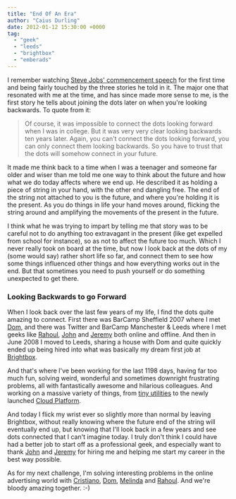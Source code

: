 ```yaml
---
title: "End Of An Era"
author: "Caius Durling"
date: 2012-01-12 15:30:00 +0000
tag:
  - "geek"
  - "leeds"
  - "brightbox"
  - "emberads"
---
```


I remember watching [Steve Jobs' commencement speech][sj speech] for the first time and being fairly touched by the three stories he told in it. The major one that resonated with me at the time, and has since made more sense to me, is the first story he tells about joining the dots later on when you're looking backwards. To quote from it:

[sj speech]: http://www.youtube.com/watch?v=UF8uR6Z6KLc

> Of course, it was impossible to connect the dots looking forward when I was in college. But it was very very clear looking backwards ten years later. Again, you can't connect the dots looking forward, you can only connect them looking backwards. So you have to trust that the dots will somehow connect in your future.

It made me think back to a time when I was a teenager and someone far older and wiser than me told me one way to think about the future and how what we do today affects where we end up. He described it as holding a piece of string in your hand, with the other end dangling free. The end of the string not attached to you is the future, and where you're holding it is the present. As you do things in life your hand moves around, flicking the string around and amplifying the movements of the present in the future.

I think what he was trying to impart by telling me that story was to be careful not to do anything too extravagant in the present (like get expelled from school for instance), so as not to affect the future too much. Which I never really took on board at the time, but now I look back at the dots of my (some would say) rather short life so far, and connect them to see how some things influenced other things and how everything works out in the end. But that sometimes you need to push yourself or do something unexpected to get there.

### Looking Backwards to go Forward

When I look back over the last few years of my life, I find the dots quite amazing to connect. First there was BarCamp Sheffield 2007 where I met [Dom][], and there was Twitter and BarCamp Manchester & Leeds where I met geeks like [Rahoul][], [John][] and [Jeremy][] both online and offline. And then in June 2008 I moved to Leeds, sharing a house with Dom and quite quickly ended up being hired into what was basically my dream first job at [Brightbox][].

[Dom]: http://www.thehodge.co.uk/
[John]: http://johnleach.co.uk/
[Jeremy]: http://brightbox.co.uk/
[Brightbox]: http://www.brightbox.com/

And that's where I've been working for the last 1198 days, having far too much fun, solving weird, wonderful and sometimes downright frustrating problems, all with fantastically awesome and hilarious colleagues. And working on a massive variety of things, from [tiny utilities][rujitsu] to the newly launched [Cloud Platform][cloud].

[rujitsu]: https://github.com/brightbox/rujitsu/
[cloud]: http://www.brightbox.com/

And today I flick my wrist ever so slightly more than normal by leaving Brightbox, without really knowing where the future end of the string will eventually end up, but knowing that I'll look back in a few years and see dots connected that I can't imagine today. I truly don't think I could have had a better job to start off as a professional geek, and especially want to thank [John][] and [Jeremy][] for hiring me and helping me start my career in the best way possible.

As for my next challenge, I'm solving interesting problems in the online advertising world with [Cristiano][], [Dom][], [Melinda][Mel] and [Rahoul][]. And we're bloody amazing together. :-)

[Cristiano]: http://cristianobetta.com/
[Mel]: http://missgeeky.com/
[Rahoul]: http://www.3hv.co.uk/

